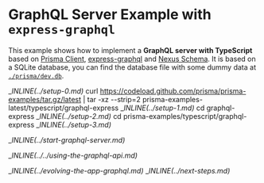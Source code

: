 # GraphQL Server Example with `express-graphql`

This example shows how to implement a **GraphQL server with TypeScript** based on [Prisma Client](https://www.prisma.io/docs/concepts/components/prisma-client), [express-graphql](https://github.com/graphql/express-graphql) and [Nexus Schema](https://nxs.li/components/standalone/schema). It is based on a SQLite database, you can find the database file with some dummy data at [`./prisma/dev.db`](./prisma/dev.db).

__INLINE(../_setup-0.md)__
curl https://codeload.github.com/prisma/prisma-examples/tar.gz/latest | tar -xz --strip=2 prisma-examples-latest/typescript/graphql-express
__INLINE(../_setup-1.md)__
cd graphql-express
__INLINE(../_setup-2.md)__
cd prisma-examples/typescript/graphql-express
__INLINE(../_setup-3.md)__

__INLINE(../_start-graphql-server.md)__

__INLINE(../../_using-the-graphql-api.md)__

__INLINE(../_evolving-the-app-graphql.md)__
__INLINE(../_next-steps.md)__
